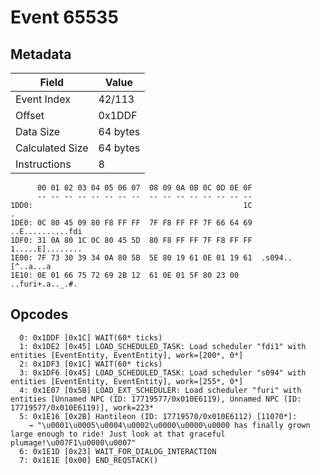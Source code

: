# Event 65535

## Metadata

| Field           | Value    |
|-----------------|----------|
| Event Index     | 42/113   |
| Offset          | 0x1DDF   |
| Data Size       | 64 bytes |
| Calculated Size | 64 bytes |
| Instructions    | 8        |

```
      00 01 02 03 04 05 06 07  08 09 0A 0B 0C 0D 0E 0F
      -- -- -- -- -- -- -- --  -- -- -- -- -- -- -- --
1DD0:                                               1C                 .
1DE0: 0C 80 45 09 80 F8 FF FF  7F F8 FF FF 7F 66 64 69  ..E..........fdi
1DF0: 31 0A 80 1C 0C 80 45 5D  80 F8 FF FF 7F F8 FF FF  1.....E]........
1E00: 7F 73 30 39 34 0A 80 5B  5E 80 19 61 0E 01 19 61  .s094..[^..a...a
1E10: 0E 01 66 75 72 69 2B 12  61 0E 01 5F 80 23 00     ..furi+.a.._.#. 
```

## Opcodes

```
  0: 0x1DDF [0x1C] WAIT(60* ticks)
  1: 0x1DE2 [0x45] LOAD_SCHEDULED_TASK: Load scheduler "fdi1" with entities [EventEntity, EventEntity], work=[200*, 0*]
  2: 0x1DF3 [0x1C] WAIT(60* ticks)
  3: 0x1DF6 [0x45] LOAD_SCHEDULED_TASK: Load scheduler "s094" with entities [EventEntity, EventEntity], work=[255*, 0*]
  4: 0x1E07 [0x5B] LOAD_EXT_SCHEDULER: Load scheduler "furi" with entities [Unnamed NPC (ID: 17719577/0x010E6119), Unnamed NPC (ID: 17719577/0x010E6119)], work=223*
  5: 0x1E16 [0x2B] Hantileon (ID: 17719570/0x010E6112) [11070*]:
    → "\u0001\u0005\u0004\u0002\u0000\u0000\u0000 has finally grown large enough to ride! Just look at that graceful plumage!\u007F1\u0000\u0007"
  6: 0x1E1D [0x23] WAIT_FOR_DIALOG_INTERACTION
  7: 0x1E1E [0x00] END_REQSTACK()
```
